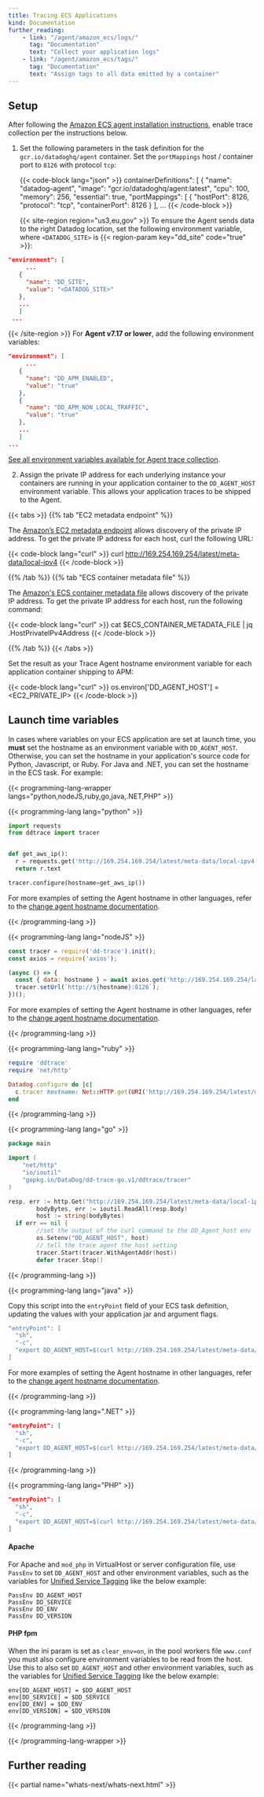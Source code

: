 ```yaml
---
title: Tracing ECS Applications
kind: Documentation
further_reading:
    - link: "/agent/amazon_ecs/logs/"
      tag: "Documentation"
      text: "Collect your application logs"
    - link: "/agent/amazon_ecs/tags/"
      tag: "Documentation"
      text: "Assign tags to all data emitted by a container"
---
```


## Setup

After following the [Amazon ECS agent installation instructions][1], enable trace collection per the instructions below.

1. Set the following parameters in the task definition for the `gcr.io/datadoghq/agent` container. Set the `portMappings` host / container port to `8126` with protocol `tcp`:

    {{< code-block lang="json" >}}
containerDefinitions": [
  {
    "name": "datadog-agent",
    "image": "gcr.io/datadoghq/agent:latest",
    "cpu": 100,
    "memory": 256,
    "essential": true,
    "portMappings": [
      {
        "hostPort": 8126,
        "protocol": "tcp",
        "containerPort": 8126
      }
    ],
    ...
  {{< /code-block >}}

    {{< site-region region="us3,eu,gov" >}} 
  To ensure the Agent sends data to the right Datadog location, set the following environment variable, where `<DATADOG_SITE>` is {{< region-param key="dd_site" code="true" >}}:

  ```json
  "environment": [
       ...
     {
       "name": "DD_SITE",
       "value": "<DATADOG_SITE>"
     },
     ...
     ]
   ...
  ```
  {{< /site-region >}}
  For **Agent v7.17 or lower**, add the following environment variables:
   ```json
   "environment": [
        ...
      {
        "name": "DD_APM_ENABLED",
        "value": "true"
      },
      {
        "name": "DD_APM_NON_LOCAL_TRAFFIC",
        "value": "true"
      },
      ...
      ]
   ...
   ```

   [See all environment variables available for Agent trace collection][1].

2. Assign the private IP address for each underlying instance your containers are running in your application container to the `DD_AGENT_HOST` environment variable. This allows your application traces to be shipped to the Agent. 

{{< tabs >}}
{{% tab "EC2 metadata endpoint" %}}

The [Amazon’s EC2 metadata endpoint][1] allows discovery of the private IP address. To get the private IP address for each host, curl the following URL:

{{< code-block lang="curl" >}}
curl http://169.254.169.254/latest/meta-data/local-ipv4
{{< /code-block >}}


[1]: https://docs.aws.amazon.com/AWSEC2/latest/UserGuide/ec2-instance-metadata.html
{{% /tab %}}
{{% tab "ECS container metadata file" %}}

The [Amazon's ECS container metadata file][1] allows discovery of the private IP address. To get the private IP address for each host, run the following command:

{{< code-block lang="curl" >}}
cat $ECS_CONTAINER_METADATA_FILE | jq .HostPrivateIPv4Address
{{< /code-block >}}

    
[1]: https://docs.aws.amazon.com/AmazonECS/latest/developerguide/container-metadata.html#metadata-file-format
{{% /tab %}}
{{< /tabs >}}

Set the result as your Trace Agent hostname environment variable for each application container shipping to APM:

{{< code-block lang="curl" >}}
os.environ['DD_AGENT_HOST'] = <EC2_PRIVATE_IP>
{{< /code-block >}}
    
    

## Launch time variables

In cases where variables on your ECS application are set at launch time, you **must** set the hostname as an environment variable with `DD_AGENT_HOST`. Otherwise, you can set the hostname in your application's source code for Python, Javascript, or Ruby. For Java and .NET, you can set the hostname in the ECS task. For example:

{{< programming-lang-wrapper langs="python,nodeJS,ruby,go,java,.NET,PHP" >}}

{{< programming-lang lang="python" >}}

```python
import requests
from ddtrace import tracer


def get_aws_ip():
  r = requests.get('http://169.254.169.254/latest/meta-data/local-ipv4')
  return r.text

tracer.configure(hostname=get_aws_ip())
```

For more examples of setting the Agent hostname in other languages, refer to the [change agent hostname documentation][1].



[1]: https://docs.datadoghq.com/tracing/setup/python/#change-agent-hostname
{{< /programming-lang >}}

{{< programming-lang lang="nodeJS" >}}

```javascript
const tracer = require('dd-trace').init();
const axios = require('axios');

(async () => {
  const { data: hostname } = await axios.get('http://169.254.169.254/latest/meta-data/local-ipv4');
  tracer.setUrl(`http://${hostname}:8126`);
})();
```

For more examples of setting the Agent hostname in other languages, refer to the [change agent hostname documentation][1].


[1]: https://docs.datadoghq.com/tracing/setup/nodejs/#change-agent-hostname
{{< /programming-lang >}}

{{< programming-lang lang="ruby" >}}

```ruby
require 'ddtrace'
require 'net/http'

Datadog.configure do |c|
  c.tracer hostname: Net::HTTP.get(URI('http://169.254.169.254/latest/meta-data/local-ipv4'))
end
```

{{< /programming-lang >}}

{{< programming-lang lang="go" >}}

```go
package main

import (
    "net/http"
    "io/ioutil"
    "gopkg.in/DataDog/dd-trace-go.v1/ddtrace/tracer"
)

resp, err := http.Get("http://169.254.169.254/latest/meta-data/local-ipv4")
        bodyBytes, err := ioutil.ReadAll(resp.Body)
        host := string(bodyBytes)
  if err == nil {
        //set the output of the curl command to the DD_Agent_host env
        os.Setenv("DD_AGENT_HOST", host)
        // tell the trace agent the host setting
        tracer.Start(tracer.WithAgentAddr(host))
        defer tracer.Stop()
```

{{< /programming-lang >}}

{{< programming-lang lang="java" >}}

Copy this script into the `entryPoint` field of your ECS task definition, updating the values with your application jar and argument flags.

```java
"entryPoint": [
  "sh",
  "-c",
  "export DD_AGENT_HOST=$(curl http://169.254.169.254/latest/meta-data/local-ipv4); java -javaagent:/app/dd-java-agent.jar <APPLICATION_ARG_FLAGS> -jar <APPLICATION_JAR_FILE/WAR_FILE>"
]
```

For more examples of setting the Agent hostname in other languages, refer to the [change agent hostname documentation][1].


[1]: https://docs.datadoghq.com/tracing/setup/java/#change-agent-hostname
{{< /programming-lang >}}

{{< programming-lang lang=".NET" >}}

```json
"entryPoint": [
  "sh",
  "-c",
  "export DD_AGENT_HOST=$(curl http://169.254.169.254/latest/meta-data/local-ipv4); dotnet ${APP_PATH}"
]
```

{{< /programming-lang >}}

{{< programming-lang lang="PHP" >}}

```json
"entryPoint": [
  "sh",
  "-c",
  "export DD_AGENT_HOST=$(curl http://169.254.169.254/latest/meta-data/local-ipv4); php-fpm -F"  
]
```

#### Apache

For Apache and `mod_php` in VirtualHost or server configuration file, use `PassEnv` to set `DD_AGENT_HOST` and other environment variables, such as the variables for [Unified Service Tagging][1] like the below example:

```
PassEnv DD_AGENT_HOST
PassEnv DD_SERVICE
PassEnv DD_ENV
PassEnv DD_VERSION
```

#### PHP fpm

When the ini param is set as `clear_env=on`, in the pool workers file `www.conf` you must also configure environment variables to be read from the host. Use this to also set `DD_AGENT_HOST` and other environment variables, such as the variables for [Unified Service Tagging][1] like the below example:

```
env[DD_AGENT_HOST] = $DD_AGENT_HOST
env[DD_SERVICE] = $DD_SERVICE
env[DD_ENV] = $DD_ENV
env[DD_VERSION] = $DD_VERSION
```



[1]: https://docs.datadoghq.com/getting_started/tagging/unified_service_tagging/
{{< /programming-lang >}}

{{< /programming-lang-wrapper >}}

## Further reading

{{< partial name="whats-next/whats-next.html" >}}

[1]: /agent/amazon_ecs/
